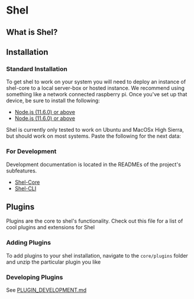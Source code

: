 # Shel
## What is Shel?

## Installation
### Standard Installation
To get shel to work on your system you will need to deploy an instance of shel-core to a local server-box or hosted instance. We recommend using something like a network connected raspberry pi. Once you've set up that device, be sure to install the following:

* [Node.js (11.6.0) or above](https://nodejs.org/en/download/current/)
* [Node.js (11.6.0) or above](https://nodejs.org/en/download/current/)

Shel is currently only tested to work on Ubuntu and MacOSx High Sierra, but should work on most systems. Paste the following for the next data:



### For Development
Development documentation is located in the READMEs of the project's subfeatures.

* [Shel-Core](/core/README.md)
* [Shel-CLI](/cli/README.md)

## Plugins
Plugins are the core to shel's functionality. Check out this file for a list of cool plugins and extensions for Shel

### Adding Plugins
To add plugins to your shel installation, navigate to the `core/plugins` folder and unzip the particular plugin you like

### Developing Plugins
See [PLUGIN_DEVELOPMENT.md]()
